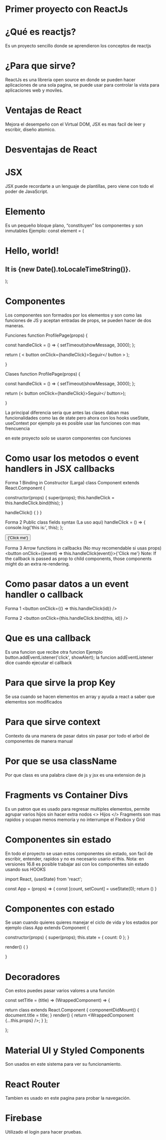 # Primer proyecto con ReactJs

# ¿Qué es reactjs?
Es un proyecto sencillo donde se aprendieron los conceptos de reactjs

# ¿Para que sirve?
ReactJs es una libreria open source en donde se pueden hacer aplicaciones de una sola pagina, 
se puede usar para controlar la vista para aplicaciones web y moviles.

# Ventajas de React
Mejora el desempeño con el Virtual DOM, JSX es mas facil de leer y escribir, diseño atomico.

# Desventajas de React


# JSX
JSX puede recordarte a un lenguaje de plantillas, pero viene con todo el poder de JavaScript. 

# Elemento
Es un pequeño bloque plano, “constituyen” los componentes y son inmutables
Ejemplo: 
const element = (
    <div>
        <h1>Hello, world!</h1>
        <h2>It is {new Date().toLocaleTimeString()}.</h2>
    </div>
);

# Componentes
Los componentes son formados por los elementos y son como las funciones de JS y aceptan
entradas de props, se pueden hacer de dos maneras.

Funciones
function ProfilePage(props) {
  
  const handleClick = () => { setTimeout(showMessage, 3000); };

  return ( < button onClick={handleClick}>Seguir</ button > );

}

Clases
function ProfilePage(props) {
 
  const handleClick = () => { setTimeout(showMessage, 3000); };

  return (< button onClick={handleClick}>Seguir</ button>);

}

La principal diferencia seria que antes las clases daban mas funcionalidades como las de state
pero ahora con los hooks useState, useContext por ejemplo ya es posible usar las funciones con mas frencuencia

en este proyecto solo se usaron componentes con funciones

# Como usar los metodos o event handlers in JSX callbacks

Forma 1 Binding in Constructor (Larga)
class Component extends React.Component {

  constructor(props) {
    super(props);
    this.handleClick = this.handleClick.bind(this);
  }

  handleClick() { } 
}


Forma 2 Public class fields syntax (La uso aqui)
handleClick = () => { console.log('this is:', this); };

<button onClick={this.handleClick}>{'Click me'}</button>

Forma 3 Arrow functions in callbacks (No muy recomendable si usas props)
<button onClick={(event) => this.handleClick(event)}>{'Click me'}</button>
Note: If the callback is passed as prop to child components, those components might do an extra re-rendering.

# Como pasar datos a un event handler o callback
Forma 1
<button onClick={() => this.handleClick(id)} />

Forma 2
<button onClick={this.handleClick.bind(this, id)} />


# Que es una callback
Es una funcion que recibe otra funcion
Ejemplo
button.addEventListener('click', showAlert); la funcion addEventListener dice cuando ejecutar el callback

# Para que sirve la prop Key
Se usa cuando se hacen elementos en array y ayuda a react a saber que elementos son modificados

# Para que sirve context
Contexto da una manera de pasar datos sin pasar por todo el arbol de componentes de manera manual

# Por que se usa className
Por que class es una palabra clave de js y jsx es una extension de js 

# Fragments vs Container Divs
Es un patron que es usado para regresar multiples elementos, permite agrupar varios hijos sin hacer extra nodos 
<> Hijos </>
Fragments son mas rapidos y ocupan menos memoria y no interrumpe el Flexbox y Grid 

# Componentes sin estado
En todo el proyecto se usan estos componentes sin estado, son facil de escribir, entender, rapidos y no es necesario usario el this.
Nota: en versiones 16.8 es posible trabajar asi con los componentes sin estado usando sus HOOKS

import React, {useState} from 'react';

const App = (props) => {
  const [count, setCount] = useState(0);
  return ()
}

# Componentes con estado
Se usan cuando quieres quieres manejar el ciclo de vida  y los estados por ejemplo
class App extends Component {

  constructor(props) {
    super(props);
    this.state = { count: 0 };
  }

  render() { }

}


# Decoradores
Con estos puedes pasar varios valores a una función

const setTitle = (title) => (WrappedComponent) => {

  return class extends React.Component {
    componentDidMount() { document.title = title; }
    render() { return <WrappedComponent {...this.props} />; }
  };

};


# Material UI y Styled Components
Son usados en este sistema para ver su funcionamiento.

# React Router 
Tambien es usado en este pagina para probar la navegación.

# Firebase 
Utilizado el login para hacer pruebas.